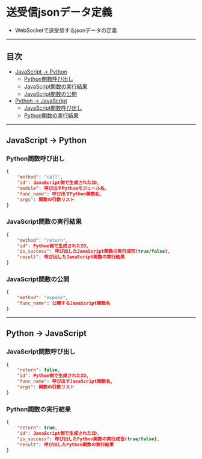 # 送受信jsonデータ定義
- WebSocketで送受信するjsonデータの定義

***
## 目次
- [JavaScript -> Python](#javascript---python)
  - [Python関数呼び出し](#python関数呼び出し)
  - [JavaScript関数の実行結果](#javascript関数の実行結果)
  - [JavaScript関数の公開](#javascript関数の公開)
- [Python -> JavaScript](#python---javascript)
  - [JavaScript関数呼び出し](#javascript関数呼び出し)
  - [Python関数の実行結果](#python関数の実行結果)

***
## JavaScript -> Python
### Python関数呼び出し
``` json
{
    "method": "call",
    "id": JavaScript側で生成されたID,
    "module": 呼び出すPythonモジュール名,
    "func_name": 呼び出すPython関数名,
    "args": 関数の引数リスト
}
```

### JavaScript関数の実行結果
``` json
{
    "method": "return",
    "id": Python側で生成されたID,
    "is_success": 呼び出したJavaScript関数の実行成否(true/false),
    "result": 呼び出したJavaScript関数の実行結果
}
```

### JavaScript関数の公開
``` json
{
    "method": "expose",
    "func_name": 公開するJavaScript関数名
}
```

***
## Python -> JavaScript
### JavaScript関数呼び出し
``` json
{
    "return": false,
    "id": Python側で生成されたID,
    "func_name": 呼び出すJavaScript関数名,
    "args": 関数の引数リスト
}
```

### Python関数の実行結果
``` json
{
    "return": true,
    "id": JavaScript側で生成されたID,
    "is_success": 呼び出したPython関数の実行成否(true/false),
    "result": 呼び出したPython関数の実行結果
}
```

